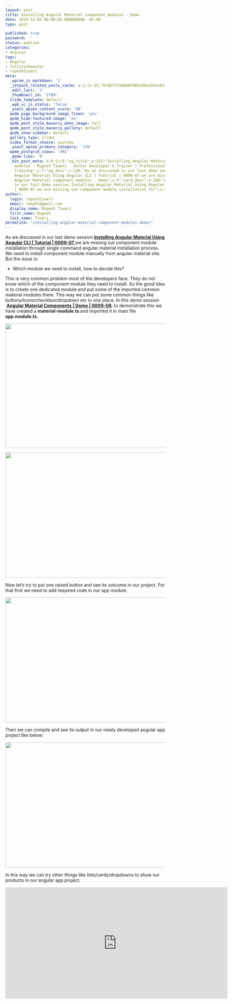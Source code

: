 ```yaml
---
layout: post
title: Installing Angular Material component modules - Demo
date: 2019-12-02 06:00:05.000000000 -05:00
type: post

published: true
password: ''
status: publish
categories:
- Angular
tags:
- Angular
- fullstackmaster
- rupeshtiwari
meta:
  _wpcom_is_markdown: '1'
  _jetpack_related_posts_cache: a:1:{s:32:"8f6677c9d6b0f903e98ad32ec61f8deb";a:2:{s:7:"expires";i:1609212503;s:7:"payload";a:3:{i:0;a:1:{s:2:"id";i:2778;}i:1;a:1:{s:2:"id";i:2869;}i:2;a:1:{s:2:"id";i:2895;}}}}
  _edit_last: '1'
  _thumbnail_id: '2789'
  slide_template: default
  _wpb_vc_js_status: 'false'
  _yoast_wpseo_content_score: '90'
  qode_page_background_image_fixed: 'yes'
  qode_hide-featured-image: 'no'
  qode_post_style_masonry_date_image: full
  qode_post_style_masonry_gallery: default
  qode_show-sidebar: default
  gallery_type: slider
  video_format_choose: youtube
  _yoast_wpseo_primary_category: '178'
  wpmm_postgrid_views: '492'
  _qode-like: '0'
  _b2s_post_meta: a:6:{s:8:"og_title";s:125:"Installing Angular Material component
    modules - Rupesh Tiwari - Author Developer & Trainer | Professional Full Stack
    Training";s:7:"og_desc";s:136:"As we discussed in our last demo session Installing
    Angular Material Using Angular CLI | Tutorial | 0009-07 we are missing out component";s:8:"og_image";s:70:"https://blog.rupeshtiwari.com/wp-content/uploads/2019/11/RUPESH-99.png";s:10:"card_title";s:52:"Installing
    Angular Material component modules - Demo";s:9:"card_desc";s:160:"As we discussed
    in our last demo session Installing Angular Material Using Angular CLI | Tutorial
    | 0009-07 we are missing out component module installation thr";s:10:"card_image";s:70:"https://blog.rupeshtiwari.com/wp-content/uploads/2019/11/RUPESH-99.png";}
author:
  login: rupeshtiwari
  email: roopkt@gmail.com
  display_name: Rupesh Tiwari
  first_name: Rupesh
  last_name: Tiwari
permalink: "/installing-angular-material-component-modules-demo/"
---
```

<p>As we discussed in our last demo session <a href="https://www.youtube.com/watch?v=ek63pA4rqvA&amp;list=PLZed_adPqIJrl9pwlERGhU-RCNOtKqvyD&amp;index=7" target="_blank" rel="noopener noreferrer"><strong>Installing Angular Material Using Angular CLI | Tutorial | 0009-07 </strong></a>we are missing out component module installation through single command angular material installation process. We need to install component module manually from angular material site. But the issue is:</p>
<ul>
<li>Which module we need to install, how to decide this?</li>
</ul>
<p>This is very common problem most of the developers face. They do not know which of the component module they need to install. So the good idea is to create one dedicated module and put some of the imported common material modules there. This way we can put some common things like buttons/Icons/checkbox/dropdown etc in one place. In this demo session  <strong><a href="https://www.youtube.com/watch?v=NH4U0_PCTAk&amp;list=PLZed_adPqIJrl9pwlERGhU-RCNOtKqvyD&amp;index=8" target="_blank" rel="noopener noreferrer">Angular Material Components | Demo | 0009-08</a><em>. </em></strong>to demonstrate this we have created a <strong>material-module.ts </strong>and imported it in main file <strong>app.module.ts</strong>.</p>
<p><img class="alignnone size-full wp-image-2793" src="{{ site.baseurl }}/assets/2019/12/AMCD1.png" alt="" width="696" height="391" /></p>
<p><img class="alignnone size-full wp-image-2792" src="{{ site.baseurl }}/assets/2019/12/AMCD2.png" alt="" width="700" height="394" /></p>
<p>Now let’s try to put one raised button and see its outcome in our project. For that first we need to add required code in our app module.</p>
<p><img class="alignnone size-full wp-image-2791" src="{{ site.baseurl }}/assets/2019/12/AMCD3.png" alt="" width="699" height="393" /></p>
<p>Then we can compile and see its output in our newly developed angular app project like below:</p>
<p><img class="alignnone size-full wp-image-2790" src="{{ site.baseurl }}/assets/2019/12/AMCD4.png" alt="" width="699" height="394" /></p>
<p>In this way we can try other things like lists/cards/dropdowns to show our products in our angular app project.</p>
<p><iframe src="https://www.youtube.com/embed/NH4U0_PCTAk" width="700" height="350" frameborder="0" allowfullscreen="allowfullscreen"><span data-mce-type="bookmark" style="display: inline-block; width: 0px; overflow: hidden; line-height: 0;" class="mce_SELRES_start">﻿</span></iframe></p>
